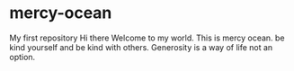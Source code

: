 # mercy-ocean
My first repository
Hi there
Welcome to my world. This is mercy ocean. be kind yourself and be kind with others. 
Generosity is a way of life not an option.


